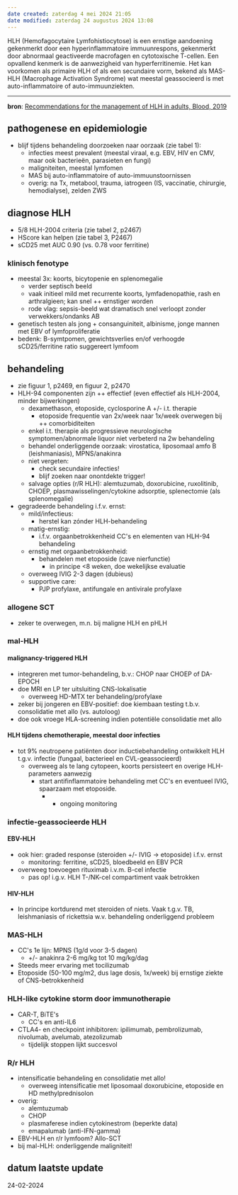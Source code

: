 ```yaml
---
date created: zaterdag 4 mei 2024 21:05
date modified: zaterdag 24 augustus 2024 13:08
---
```

HLH (Hemofagocytaire Lymfohistiocytose) is een ernstige aandoening gekenmerkt door een hyperinflammatoire immuunrespons, gekenmerkt door abnormaal geactiveerde macrofagen en cytotoxische T-cellen. Een opvallend kenmerk is de aanwezigheid van hyperferritinemie. Het kan voorkomen als primaire HLH of als een secundaire vorm, bekend als MAS-HLH (Macrophage Activation Syndrome) wat meestal geassocieerd is met auto-inflammatoire of auto-immuunziekten.
___
**bron**: [Recommendations for the management of HLH in adults, Blood, 2019](https://ashpublications.org/blood/article/133/23/2465/273833/Recommendations-for-the-management-of)
## pathogenese en epidemiologie
- blijf tijdens behandeling doorzoeken naar oorzaak (zie tabel 1):
	- infecties meest prevalent (meestal viraal, e.g. EBV, HIV en CMV, maar ook bacterieën, parasieten en fungi)
	- maligniteiten, meestal lymfomen
	- MAS bij auto-inflammatoire of auto-immuunstoornissen
	- overig: na Tx, metabool, trauma, iatrogeen (IS, vaccinatie, chirurgie, hemodialyse), zelden ZWS
## diagnose HLH
- 5/8 HLH-2004 criteria (zie tabel 2, p2467)
- HScore kan helpen (zie tabel 3, P2467)
- sCD25 met AUC 0.90 (vs. 0.78 voor ferritine)
### klinisch fenotype
- meestal 3x: koorts, bicytopenie en splenomegalie 
	- verder septisch beeld
	- vaak initieel mild met recurrente koorts, lymfadenopathie, rash en arthralgieen; kan snel ++ ernstiger worden
	- rode vlag: sepsis-beeld wat dramatisch snel verloopt zonder verwekkers/ondanks AB
- genetisch testen als jong + consanguiniteit, albinisme, jonge mannen met EBV of lymfoproliferatie
- bedenk: B-symtpomen, gewichtsverlies en/of verhoogde sCD25/ferritine ratio suggereert lymfoom
## behandeling
- zie figuur 1, p2469, en figuur 2, p2470
- HLH-94 componenten zijn ++ effectief (even effectief als HLH-2004, minder bijwerkingen)
	- dexamethason, etoposide, cyclosporine A +/- i.t. therapie
		- etoposide frequentie van 2x/week naar 1x/week overwegen bij ++ comorbiditeiten
	- enkel i.t. therapie als progressieve neurologische symptomen/abnormale liquor niet verbeterd na 2w behandeling
	- behandel onderliggende oorzaak: virostatica, liposomaal amfo B (leishmaniasis), MPNS/anakinra
	- niet vergeten:
		- check secundaire infecties!
		- blijf zoeken naar onontdekte trigger!
	- salvage opties (r/R HLH): alemtuzumab, doxorubicine, ruxolitinib, CHOEP, plasmawisselingen/cytokine adsorptie, splenectomie (als splenomegalie)
- gegradeerde behandeling i.f.v. ernst:
	- mild/infectieus: 
		- herstel kan zónder HLH-behandeling
	- matig-ernstig: 
		- i.f.v. orgaanbetrokkenheid CC's en elementen van HLH-94 behandeling
	- ernstig met orgaanbetrokkenheid: 
		- behandelen met etoposide (cave nierfunctie)
			- in principe <8 weken, doe wekelijkse evaluatie
	- overweeg IVIG 2-3 dagen (dubieus)
	- supportive care:
		- PJP profylaxe, antifungale en antivirale profylaxe
### allogene SCT
- zeker te overwegen, m.n. bij maligne HLH en pHLH
### mal-HLH
#### malignancy-triggered HLH
- integreren met tumor-behandeling, b.v.: CHOP naar CHOEP of DA-EPOCH
- doe MRI en LP ter uitsluiting CNS-lokalisatie
	- overweeg HD-MTX ter behandeling/profylaxe
- zeker bij jongeren en EBV-positief: doe kiembaan testing t.b.v. consolidatie met allo (vs. autoloog)
- doe ook vroege HLA-screening indien potentiële consolidatie met allo
#### HLH tijdens chemotherapie, meestal door infecties
- tot 9% neutropene patiënten door inductiebehandeling ontwikkelt HLH t.g.v. infectie (fungaal, bacterieel en CVL-geassocieerd)
	- overweeg als te lang cytopeen, koorts persisteert en overige HLH-parameters aanwezig
		- start antifinflammatoire behandeling met CC's en eventueel IVIG, spaarzaam met etoposide.
			- + ongoing monitoring
### infectie-geassocieerde HLH
#### EBV-HLH
- ook hier: graded response (steroiden +/- IVIG -> etoposide) i.f.v. ernst
	- monitoring: ferritine, sCD25, bloedbeeld en EBV PCR
- overweeg toevoegen rituximab i.v.m. B-cel infectie
	- pas op! i.g.v. HLH T-/NK-cel compartiment vaak betrokken
#### HIV-HLH
- In principe kortdurend met steroiden of niets. Vaak t.g.v. TB, leishmaniasis of rickettsia w.v. behandeling onderliggend probleem
### MAS-HLH
- CC's 1e lijn: MPNS (1g/d voor 3-5 dagen)
	- +/- anakinra 2-6 mg/kg tot 10 mg/kg/dag
- Steeds meer ervaring met tocilizumab
- Etoposide (50-100 mg/m2, dus lage dosis, 1x/week) bij ernstige ziekte of CNS-betrokkenheid
### HLH-like cytokine storm door immunotherapie
- CAR-T, BiTE's
	- CC's en anti-IL6
- CTLA4- en checkpoint inhibitoren: ipilimumab, pembrolizumab, nivolumab, avelumab, atezolizumab
	- tijdelijk stoppen lijkt succesvol
### R/r HLH
- intensificatie behandeling en consolidatie met allo!
	- overweeg intensificatie met liposomaal doxorubicine, etoposide en HD methylprednisolon
- overig:
	- alemtuzumab
	- CHOP
	- plasmaferese indien cytokinestrom (beperkte data)
	- emapalumab (anti-IFN-gamma)
- EBV-HLH en r/r lymfoom? Allo-SCT
- bij mal-HLH: onderliggende maligniteit!
## datum laatste update
24-02-2024